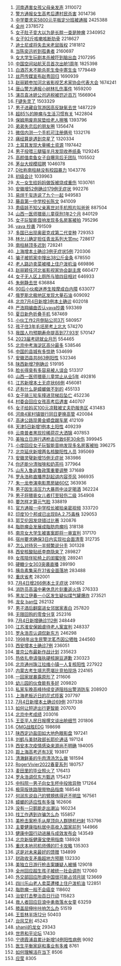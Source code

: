 1. [河南遇害女孩父母亲发声](https://s.weibo.com//weibo?q=%23%E6%B2%B3%E5%8D%97%E9%81%87%E5%AE%B3%E5%A5%B3%E5%AD%A9%E7%88%B6%E6%AF%8D%E4%BA%B2%E5%8F%91%E5%A3%B0%23&Refer=top) 3110072
2. [警方通报女生高考后遭村民杀害](https://s.weibo.com//weibo?q=%23%E8%AD%A6%E6%96%B9%E9%80%9A%E6%8A%A5%E5%A5%B3%E7%94%9F%E9%AB%98%E8%80%83%E5%90%8E%E9%81%AD%E6%9D%91%E6%B0%91%E6%9D%80%E5%AE%B3%23&Refer=top) 3014736
3. [中学要求买5800元平板定分班被通报](https://s.weibo.com//weibo?q=%23%E4%B8%AD%E5%AD%A6%E8%A6%81%E6%B1%82%E4%B9%B05800%E5%85%83%E5%B9%B3%E6%9D%BF%E5%AE%9A%E5%88%86%E7%8F%AD%E8%A2%AB%E9%80%9A%E6%8A%A5%23&Refer=top) 2425388
4. [全州](https://s.weibo.com//weibo?q=%E5%85%A8%E5%B7%9E&Refer=top) 2378572
5. [女子肚子变大以为是长胖一查是肿瘤](https://s.weibo.com//weibo?q=%23%E5%A5%B3%E5%AD%90%E8%82%9A%E5%AD%90%E5%8F%98%E5%A4%A7%E4%BB%A5%E4%B8%BA%E6%98%AF%E9%95%BF%E8%83%96%E4%B8%80%E6%9F%A5%E6%98%AF%E8%82%BF%E7%98%A4%23&Refer=top) 2340952
6. [女子92斤咳嗽咳断肋骨](https://s.weibo.com//weibo?q=%23%E5%A5%B3%E5%AD%9092%E6%96%A4%E5%92%B3%E5%97%BD%E5%92%B3%E6%96%AD%E8%82%8B%E9%AA%A8%23&Refer=top) 2218627
7. [迪士尼或将失去米老鼠版权](https://s.weibo.com//weibo?q=%23%E8%BF%AA%E5%A3%AB%E5%B0%BC%E6%88%96%E5%B0%86%E5%A4%B1%E5%8E%BB%E7%B1%B3%E8%80%81%E9%BC%A0%E7%89%88%E6%9D%83%23&Refer=top) 2181812
8. [当陈奕迅听到孤勇者](https://s.weibo.com//weibo?q=%23%E5%BD%93%E9%99%88%E5%A5%95%E8%BF%85%E5%90%AC%E5%88%B0%E5%AD%A4%E5%8B%87%E8%80%85%23&Refer=top) 2160697
9. [女大学生玩剧本杀被吓到脑出血](https://s.weibo.com//weibo?q=%23%E5%A5%B3%E5%A4%A7%E5%AD%A6%E7%94%9F%E7%8E%A9%E5%89%A7%E6%9C%AC%E6%9D%80%E8%A2%AB%E5%90%93%E5%88%B0%E8%84%91%E5%87%BA%E8%A1%80%23&Refer=top) 2107295
10. [中国空间站航天员首次出舱1周年](https://s.weibo.com//weibo?q=%23%E4%B8%AD%E5%9B%BD%E7%A9%BA%E9%97%B4%E7%AB%99%E8%88%AA%E5%A4%A9%E5%91%98%E9%A6%96%E6%AC%A1%E5%87%BA%E8%88%B11%E5%91%A8%E5%B9%B4%23&Refer=top) 1825398
11. [白酒芥末不能杀死生食中寄生虫](https://s.weibo.com//weibo?q=%23%E7%99%BD%E9%85%92%E8%8A%A5%E6%9C%AB%E4%B8%8D%E8%83%BD%E6%9D%80%E6%AD%BB%E7%94%9F%E9%A3%9F%E4%B8%AD%E5%AF%84%E7%94%9F%E8%99%AB%23&Refer=top) 1779449
12. [丝芭传媒宣布赵粤回归](https://s.weibo.com//weibo?q=%23%E4%B8%9D%E8%8A%AD%E4%BC%A0%E5%AA%92%E5%AE%A3%E5%B8%83%E8%B5%B5%E7%B2%A4%E5%9B%9E%E5%BD%92%23&Refer=top) 1690939
13. [赵丽颖参加河北省影视艺术家协会代表大会](https://s.weibo.com//weibo?q=%23%E8%B5%B5%E4%B8%BD%E9%A2%96%E5%8F%82%E5%8A%A0%E6%B2%B3%E5%8C%97%E7%9C%81%E5%BD%B1%E8%A7%86%E8%89%BA%E6%9C%AF%E5%AE%B6%E5%8D%8F%E4%BC%9A%E4%BB%A3%E8%A1%A8%E5%A4%A7%E4%BC%9A%23&Refer=top) 1674241
14. [唐山警方通报小树林扎伤事件](https://s.weibo.com//weibo?q=%23%E5%94%90%E5%B1%B1%E8%AD%A6%E6%96%B9%E9%80%9A%E6%8A%A5%E5%B0%8F%E6%A0%91%E6%9E%97%E6%89%8E%E4%BC%A4%E4%BA%8B%E4%BB%B6%23&Refer=top) 1659200
15. [演员袁冰妍公司逃税被罚近百万](https://s.weibo.com//weibo?q=%23%E6%BC%94%E5%91%98%E8%A2%81%E5%86%B0%E5%A6%8D%E5%85%AC%E5%8F%B8%E9%80%83%E7%A8%8E%E8%A2%AB%E7%BD%9A%E8%BF%91%E7%99%BE%E4%B8%87%23&Refer=top) 1566904
16. [F键失灵了](https://s.weibo.com//weibo?q=%23F%E9%94%AE%E5%A4%B1%E7%81%B5%E4%BA%86%23&Refer=top) 1503329
17. [男子进藏自驾游因高反缺氧去世](https://s.weibo.com//weibo?q=%23%E7%94%B7%E5%AD%90%E8%BF%9B%E8%97%8F%E8%87%AA%E9%A9%BE%E6%B8%B8%E5%9B%A0%E9%AB%98%E5%8F%8D%E7%BC%BA%E6%B0%A7%E5%8E%BB%E4%B8%96%23&Refer=top) 1487229
18. [超85%的肿瘤与生活习惯有关](https://s.weibo.com//weibo?q=%23%E8%B6%8585%25%E7%9A%84%E8%82%BF%E7%98%A4%E4%B8%8E%E7%94%9F%E6%B4%BB%E4%B9%A0%E6%83%AF%E6%9C%89%E5%85%B3%23&Refer=top) 1422804
19. [保姆用废弃尿垫给老人擦嘴](https://s.weibo.com//weibo?q=%23%E4%BF%9D%E5%A7%86%E7%94%A8%E5%BA%9F%E5%BC%83%E5%B0%BF%E5%9E%AB%E7%BB%99%E8%80%81%E4%BA%BA%E6%93%A6%E5%98%B4%23&Refer=top) 1393796
20. [弟弟失恋后的朋友圈](https://s.weibo.com//weibo?q=%23%E5%BC%9F%E5%BC%9F%E5%A4%B1%E6%81%8B%E5%90%8E%E7%9A%84%E6%9C%8B%E5%8F%8B%E5%9C%88%23&Refer=top) 1356474
21. [微信内测一个手机可注册俩号](https://s.weibo.com//weibo?q=%23%E5%BE%AE%E4%BF%A1%E5%86%85%E6%B5%8B%E4%B8%80%E4%B8%AA%E6%89%8B%E6%9C%BA%E5%8F%AF%E6%B3%A8%E5%86%8C%E4%BF%A9%E5%8F%B7%23&Refer=top) 1332176
22. [痛经算是遇到克星了](https://s.weibo.com//weibo?q=%23%E7%97%9B%E7%BB%8F%E7%AE%97%E6%98%AF%E9%81%87%E5%88%B0%E5%85%8B%E6%98%9F%E4%BA%86%23&Refer=top) 1320334
23. [土耳其发现大量稀土资源](https://s.weibo.com//weibo?q=%23%E5%9C%9F%E8%80%B3%E5%85%B6%E5%8F%91%E7%8E%B0%E5%A4%A7%E9%87%8F%E7%A8%80%E5%9C%9F%E8%B5%84%E6%BA%90%23&Refer=top) 1197442
24. [男子投喂三腿猫半月发现收养纸条](https://s.weibo.com//weibo?q=%23%E7%94%B7%E5%AD%90%E6%8A%95%E5%96%82%E4%B8%89%E8%85%BF%E7%8C%AB%E5%8D%8A%E6%9C%88%E5%8F%91%E7%8E%B0%E6%94%B6%E5%85%BB%E7%BA%B8%E6%9D%A1%23&Refer=top) 1129245
25. [高颜值卖鱼女子自曝背后无团队](https://s.weibo.com//weibo?q=%23%E9%AB%98%E9%A2%9C%E5%80%BC%E5%8D%96%E9%B1%BC%E5%A5%B3%E5%AD%90%E8%87%AA%E6%9B%9D%E8%83%8C%E5%90%8E%E6%97%A0%E5%9B%A2%E9%98%9F%23&Refer=top) 1105502
26. [茅台大规模招聘](https://s.weibo.com//weibo?q=%23%E8%8C%85%E5%8F%B0%E5%A4%A7%E8%A7%84%E6%A8%A1%E6%8B%9B%E8%81%98%23&Refer=top) 1046078
27. [D社称南柱赫没有校园暴力](https://s.weibo.com//weibo?q=%23D%E7%A4%BE%E7%A7%B0%E5%8D%97%E6%9F%B1%E8%B5%AB%E6%B2%A1%E6%9C%89%E6%A0%A1%E5%9B%AD%E6%9A%B4%E5%8A%9B%23&Refer=top) 1043776
28. [初级会计](https://s.weibo.com//weibo?q=%23%E5%88%9D%E7%BA%A7%E4%BC%9A%E8%AE%A1%23&Refer=top) 1039963
29. [大一女生给妈妈做饭被烧成重伤](https://s.weibo.com//weibo?q=%23%E5%A4%A7%E4%B8%80%E5%A5%B3%E7%94%9F%E7%BB%99%E5%A6%88%E5%A6%88%E5%81%9A%E9%A5%AD%E8%A2%AB%E7%83%A7%E6%88%90%E9%87%8D%E4%BC%A4%23&Refer=top) 1030761
30. [安徽增52例确诊179例无症状](https://s.weibo.com//weibo?q=%23%E5%AE%89%E5%BE%BD%E5%A2%9E52%E4%BE%8B%E7%A1%AE%E8%AF%8A179%E4%BE%8B%E6%97%A0%E7%97%87%E7%8A%B6%23&Refer=top) 992276
31. [易烊千玺连说了九个一起](https://s.weibo.com//weibo?q=%23%E6%98%93%E7%83%8A%E5%8D%83%E7%8E%BA%E8%BF%9E%E8%AF%B4%E4%BA%86%E4%B9%9D%E4%B8%AA%E4%B8%80%E8%B5%B7%23&Refer=top) 949583
32. [藤县第一中学校长陈文](https://s.weibo.com//weibo?q=%23%E8%97%A4%E5%8E%BF%E7%AC%AC%E4%B8%80%E4%B8%AD%E5%AD%A6%E6%A0%A1%E9%95%BF%E9%99%88%E6%96%87%23&Refer=top) 941009
33. [患癌娃不知父亲离世对手机照片叫爸爸](https://s.weibo.com//weibo?q=%E6%82%A3%E7%99%8C%E5%A8%83%E4%B8%8D%E7%9F%A5%E7%88%B6%E4%BA%B2%E7%A6%BB%E4%B8%96%E5%AF%B9%E6%89%8B%E6%9C%BA%E7%85%A7%E7%89%87%E5%8F%AB%E7%88%B8%E7%88%B8&Refer=top) 887504
34. [山西一医师猥亵儿童获刑1年2个月](https://s.weibo.com//weibo?q=%23%E5%B1%B1%E8%A5%BF%E4%B8%80%E5%8C%BB%E5%B8%88%E7%8C%A5%E4%BA%B5%E5%84%BF%E7%AB%A5%E8%8E%B7%E5%88%911%E5%B9%B42%E4%B8%AA%E6%9C%88%23&Refer=top) 840129
35. [女子玩智能音响发现多名房客被拍](https://s.weibo.com//weibo?q=%23%E5%A5%B3%E5%AD%90%E7%8E%A9%E6%99%BA%E8%83%BD%E9%9F%B3%E5%93%8D%E5%8F%91%E7%8E%B0%E5%A4%9A%E5%90%8D%E6%88%BF%E5%AE%A2%E8%A2%AB%E6%8B%8D%23&Refer=top) 795296
36. [vava 抄袭](https://s.weibo.com//weibo?q=vava%20%E6%8A%84%E8%A2%AD&Refer=top) 791509
37. [多国已出现奥密克戎第二代变种](https://s.weibo.com//weibo?q=%23%E5%A4%9A%E5%9B%BD%E5%B7%B2%E5%87%BA%E7%8E%B0%E5%A5%A5%E5%AF%86%E5%85%8B%E6%88%8E%E7%AC%AC%E4%BA%8C%E4%BB%A3%E5%8F%98%E7%A7%8D%23&Refer=top) 729353
38. [林允儿确定担任青龙系列大赏mc](https://s.weibo.com//weibo?q=%23%E6%9E%97%E5%85%81%E5%84%BF%E7%A1%AE%E5%AE%9A%E6%8B%85%E4%BB%BB%E9%9D%92%E9%BE%99%E7%B3%BB%E5%88%97%E5%A4%A7%E8%B5%8Fmc%23&Refer=top) 728617
39. [南柱赫顶多迟到](https://s.weibo.com//weibo?q=%23%E5%8D%97%E6%9F%B1%E8%B5%AB%E9%A1%B6%E5%A4%9A%E8%BF%9F%E5%88%B0%23&Refer=top) 728241
40. [上海增本土确诊3例无症状5例](https://s.weibo.com//weibo?q=%23%E4%B8%8A%E6%B5%B7%E5%A2%9E%E6%9C%AC%E5%9C%9F%E7%A1%AE%E8%AF%8A3%E4%BE%8B%E6%97%A0%E7%97%87%E7%8A%B65%E4%BE%8B%23&Refer=top) 720306
41. [骗子被抓家中搜出38公斤金条](https://s.weibo.com//weibo?q=%23%E9%AA%97%E5%AD%90%E8%A2%AB%E6%8A%93%E5%AE%B6%E4%B8%AD%E6%90%9C%E5%87%BA38%E5%85%AC%E6%96%A4%E9%87%91%E6%9D%A1%23&Refer=top) 678550
42. [老人路边卖菜被楼上住户泼机油](https://s.weibo.com//weibo?q=%23%E8%80%81%E4%BA%BA%E8%B7%AF%E8%BE%B9%E5%8D%96%E8%8F%9C%E8%A2%AB%E6%A5%BC%E4%B8%8A%E4%BD%8F%E6%88%B7%E6%B3%BC%E6%9C%BA%E6%B2%B9%23&Refer=top) 669896
43. [赵丽颖任河北省影视家协会副主席](https://s.weibo.com//weibo?q=%23%E8%B5%B5%E4%B8%BD%E9%A2%96%E4%BB%BB%E6%B2%B3%E5%8C%97%E7%9C%81%E5%BD%B1%E8%A7%86%E5%AE%B6%E5%8D%8F%E4%BC%9A%E5%89%AF%E4%B8%BB%E5%B8%AD%23&Refer=top) 660477
44. [女子无人区上厕所与狼四目相对](https://s.weibo.com//weibo?q=%23%E5%A5%B3%E5%AD%90%E6%97%A0%E4%BA%BA%E5%8C%BA%E4%B8%8A%E5%8E%95%E6%89%80%E4%B8%8E%E7%8B%BC%E5%9B%9B%E7%9B%AE%E7%9B%B8%E5%AF%B9%23&Refer=top) 646933
45. [朱俐静去世](https://s.weibo.com//weibo?q=%23%E6%9C%B1%E4%BF%90%E9%9D%99%E5%8E%BB%E4%B8%96%23&Refer=top) 636884
46. [90后小伙痴迷养生按摩成白内障](https://s.weibo.com//weibo?q=%2390%E5%90%8E%E5%B0%8F%E4%BC%99%E7%97%B4%E8%BF%B7%E5%85%BB%E7%94%9F%E6%8C%89%E6%91%A9%E6%88%90%E7%99%BD%E5%86%85%E9%9A%9C%23&Refer=top) 633077
47. [俄罗斯北极地区发现大量石油](https://s.weibo.com//weibo?q=%23%E4%BF%84%E7%BD%97%E6%96%AF%E5%8C%97%E6%9E%81%E5%9C%B0%E5%8C%BA%E5%8F%91%E7%8E%B0%E5%A4%A7%E9%87%8F%E7%9F%B3%E6%B2%B9%23&Refer=top) 609092
48. [北京7月4日新增3例本土确诊](https://s.weibo.com//weibo?q=%23%E5%8C%97%E4%BA%AC7%E6%9C%884%E6%97%A5%E6%96%B0%E5%A2%9E3%E4%BE%8B%E6%9C%AC%E5%9C%9F%E7%A1%AE%E8%AF%8A%23&Refer=top) 602018
49. [严浩翔编曲否认vava抄袭](https://s.weibo.com//weibo?q=%23%E4%B8%A5%E6%B5%A9%E7%BF%94%E7%BC%96%E6%9B%B2%E5%90%A6%E8%AE%A4vava%E6%8A%84%E8%A2%AD%23&Refer=top) 593369
50. [夏日新色折叠手机](https://s.weibo.com//weibo?q=%23%E5%A4%8F%E6%97%A5%E6%96%B0%E8%89%B2%E6%8A%98%E5%8F%A0%E6%89%8B%E6%9C%BA%23&Refer=top) 587469
51. [小伙工作2月倒贴公司3万](https://s.weibo.com//weibo?q=%23%E5%B0%8F%E4%BC%99%E5%B7%A5%E4%BD%9C2%E6%9C%88%E5%80%92%E8%B4%B4%E5%85%AC%E5%8F%B83%E4%B8%87%23&Refer=top) 580957
52. [孩子住3年毛坯房考上北大](https://s.weibo.com//weibo?q=%23%E5%AD%A9%E5%AD%90%E4%BD%8F3%E5%B9%B4%E6%AF%9B%E5%9D%AF%E6%88%BF%E8%80%83%E4%B8%8A%E5%8C%97%E5%A4%A7%23&Refer=top) 574270
53. [我国人均预期寿命提高到77.93岁](https://s.weibo.com//weibo?q=%23%E6%88%91%E5%9B%BD%E4%BA%BA%E5%9D%87%E9%A2%84%E6%9C%9F%E5%AF%BF%E5%91%BD%E6%8F%90%E9%AB%98%E5%88%B077.93%E5%B2%81%23&Refer=top) 570147
54. [2023届考研就业月历](https://s.weibo.com//weibo?q=%232023%E5%B1%8A%E8%80%83%E7%A0%94%E5%B0%B1%E4%B8%9A%E6%9C%88%E5%8E%86%23&Refer=top) 554465
55. [北京中考海淀区高分最多](https://s.weibo.com//weibo?q=%23%E5%8C%97%E4%BA%AC%E4%B8%AD%E8%80%83%E6%B5%B7%E6%B7%80%E5%8C%BA%E9%AB%98%E5%88%86%E6%9C%80%E5%A4%9A%23&Refer=top) 538546
56. [中国的县城有多惊艳](https://s.weibo.com//weibo?q=%23%E4%B8%AD%E5%9B%BD%E7%9A%84%E5%8E%BF%E5%9F%8E%E6%9C%89%E5%A4%9A%E6%83%8A%E8%89%B3%23&Refer=top) 534699
57. [安徽泗县共863例阳性](https://s.weibo.com//weibo?q=%23%E5%AE%89%E5%BE%BD%E6%B3%97%E5%8E%BF%E5%85%B1863%E4%BE%8B%E9%98%B3%E6%80%A7%23&Refer=top) 532346
58. [陕西新增7例确诊](https://s.weibo.com//weibo?q=%23%E9%99%95%E8%A5%BF%E6%96%B0%E5%A2%9E7%E4%BE%8B%E7%A1%AE%E8%AF%8A%23&Refer=top) 519195
59. [脸长得臭有多容易被人误会](https://s.weibo.com//weibo?q=%23%E8%84%B8%E9%95%BF%E5%BE%97%E8%87%AD%E6%9C%89%E5%A4%9A%E5%AE%B9%E6%98%93%E8%A2%AB%E4%BA%BA%E8%AF%AF%E4%BC%9A%23&Refer=top) 513317
60. [山西一医师猥亵儿童禁止从业5年](https://s.weibo.com//weibo?q=%23%E5%B1%B1%E8%A5%BF%E4%B8%80%E5%8C%BB%E5%B8%88%E7%8C%A5%E4%BA%B5%E5%84%BF%E7%AB%A5%E7%A6%81%E6%AD%A2%E4%BB%8E%E4%B8%9A5%E5%B9%B4%23&Refer=top) 492816
61. [江苏新增本土无症状66例](https://s.weibo.com//weibo?q=%23%E6%B1%9F%E8%8B%8F%E6%96%B0%E5%A2%9E%E6%9C%AC%E5%9C%9F%E6%97%A0%E7%97%87%E7%8A%B666%E4%BE%8B%23&Refer=top) 456081
62. [还有什么是蟑螂做不到的](https://s.weibo.com//weibo?q=%23%E8%BF%98%E6%9C%89%E4%BB%80%E4%B9%88%E6%98%AF%E8%9F%91%E8%9E%82%E5%81%9A%E4%B8%8D%E5%88%B0%E7%9A%84%23&Refer=top) 455133
63. [女子骑三轮车撞进货梯后坠亡](https://s.weibo.com//weibo?q=%23%E5%A5%B3%E5%AD%90%E9%AA%91%E4%B8%89%E8%BD%AE%E8%BD%A6%E6%92%9E%E8%BF%9B%E8%B4%A7%E6%A2%AF%E5%90%8E%E5%9D%A0%E4%BA%A1%23&Refer=top) 452236
64. [村委会回应女孩高考后遇害](https://s.weibo.com//weibo?q=%23%E6%9D%91%E5%A7%94%E4%BC%9A%E5%9B%9E%E5%BA%94%E5%A5%B3%E5%AD%A9%E9%AB%98%E8%80%83%E5%90%8E%E9%81%87%E5%AE%B3%23&Refer=top) 440707
65. [女子给妈买100元凉鞋被丈夫扔服务区](https://s.weibo.com//weibo?q=%23%E5%A5%B3%E5%AD%90%E7%BB%99%E5%A6%88%E4%B9%B0100%E5%85%83%E5%87%89%E9%9E%8B%E8%A2%AB%E4%B8%88%E5%A4%AB%E6%89%94%E6%9C%8D%E5%8A%A1%E5%8C%BA%23&Refer=top) 431483
66. [河南4家村镇银行同日更换高管](https://s.weibo.com//weibo?q=%23%E6%B2%B3%E5%8D%974%E5%AE%B6%E6%9D%91%E9%95%87%E9%93%B6%E8%A1%8C%E5%90%8C%E6%97%A5%E6%9B%B4%E6%8D%A2%E9%AB%98%E7%AE%A1%23&Refer=top) 420084
67. [高速公路现黄金蟒盘踞车尾](https://s.weibo.com//weibo?q=%23%E9%AB%98%E9%80%9F%E5%85%AC%E8%B7%AF%E7%8E%B0%E9%BB%84%E9%87%91%E8%9F%92%E7%9B%98%E8%B8%9E%E8%BD%A6%E5%B0%BE%23&Refer=top) 412109
68. [天津5日新增1例本土阳性](https://s.weibo.com//weibo?q=%23%E5%A4%A9%E6%B4%A55%E6%97%A5%E6%96%B0%E5%A2%9E1%E4%BE%8B%E6%9C%AC%E5%9C%9F%E9%98%B3%E6%80%A7%23&Refer=top) 409239
69. [云南普者黑现珍稀荷花大洒锦](https://s.weibo.com//weibo?q=%23%E4%BA%91%E5%8D%97%E6%99%AE%E8%80%85%E9%BB%91%E7%8E%B0%E7%8F%8D%E7%A8%80%E8%8D%B7%E8%8A%B1%E5%A4%A7%E6%B4%92%E9%94%A6%23&Refer=top) 407853
70. [美独立日游行遇枪击已致6死30余伤](https://s.weibo.com//weibo?q=%23%E7%BE%8E%E7%8B%AC%E7%AB%8B%E6%97%A5%E6%B8%B8%E8%A1%8C%E9%81%87%E6%9E%AA%E5%87%BB%E5%B7%B2%E8%87%B46%E6%AD%BB30%E4%BD%99%E4%BC%A4%23&Refer=top) 399945
71. [小度回应女子玩智能音响发现多名房客被拍](https://s.weibo.com//weibo?q=%23%E5%B0%8F%E5%BA%A6%E5%9B%9E%E5%BA%94%E5%A5%B3%E5%AD%90%E7%8E%A9%E6%99%BA%E8%83%BD%E9%9F%B3%E5%93%8D%E5%8F%91%E7%8E%B0%E5%A4%9A%E5%90%8D%E6%88%BF%E5%AE%A2%E8%A2%AB%E6%8B%8D%23&Refer=top) 396275
72. [北京延庆新增两名核酸阳性人员](https://s.weibo.com//weibo?q=%23%E5%8C%97%E4%BA%AC%E5%BB%B6%E5%BA%86%E6%96%B0%E5%A2%9E%E4%B8%A4%E5%90%8D%E6%A0%B8%E9%85%B8%E9%98%B3%E6%80%A7%E4%BA%BA%E5%91%98%23&Refer=top) 395069
73. [安徽灵璧新增15例无症状](https://s.weibo.com//weibo?q=%23%E5%AE%89%E5%BE%BD%E7%81%B5%E7%92%A7%E6%96%B0%E5%A2%9E15%E4%BE%8B%E6%97%A0%E7%97%87%E7%8A%B6%23&Refer=top) 383986
74. [你还能分清咖啡和奶茶吗](https://s.weibo.com//weibo?q=%23%E4%BD%A0%E8%BF%98%E8%83%BD%E5%88%86%E6%B8%85%E5%92%96%E5%95%A1%E5%92%8C%E5%A5%B6%E8%8C%B6%E5%90%97%23&Refer=top) 377964
75. [山东入鲁返鲁政策重要调整](https://s.weibo.com//weibo?q=%23%E5%B1%B1%E4%B8%9C%E5%85%A5%E9%B2%81%E8%BF%94%E9%B2%81%E6%94%BF%E7%AD%96%E9%87%8D%E8%A6%81%E8%B0%83%E6%95%B4%23&Refer=top) 371689
76. [罗永浩称直播界刮起讲内容歪风](https://s.weibo.com//weibo?q=%23%E7%BD%97%E6%B0%B8%E6%B5%A9%E7%A7%B0%E7%9B%B4%E6%92%AD%E7%95%8C%E5%88%AE%E8%B5%B7%E8%AE%B2%E5%86%85%E5%AE%B9%E6%AD%AA%E9%A3%8E%23&Refer=top) 366935
77. [朱一龙参演电影票房破60亿](https://s.weibo.com//weibo?q=%23%E6%9C%B1%E4%B8%80%E9%BE%99%E5%8F%82%E6%BC%94%E7%94%B5%E5%BD%B1%E7%A5%A8%E6%88%BF%E7%A0%B460%E4%BA%BF%23&Refer=top) 363936
78. [男子因生活压力大暴雨中淡定喝酒](https://s.weibo.com//weibo?q=%23%E7%94%B7%E5%AD%90%E5%9B%A0%E7%94%9F%E6%B4%BB%E5%8E%8B%E5%8A%9B%E5%A4%A7%E6%9A%B4%E9%9B%A8%E4%B8%AD%E6%B7%A1%E5%AE%9A%E5%96%9D%E9%85%92%23&Refer=top) 362224
79. [男子将猥亵女儿者打至轻伤二级](https://s.weibo.com//weibo?q=%23%E7%94%B7%E5%AD%90%E5%B0%86%E7%8C%A5%E4%BA%B5%E5%A5%B3%E5%84%BF%E8%80%85%E6%89%93%E8%87%B3%E8%BD%BB%E4%BC%A4%E4%BA%8C%E7%BA%A7%23&Refer=top) 354908
80. [要怎样才算元气脸](https://s.weibo.com//weibo?q=%E8%A6%81%E6%80%8E%E6%A0%B7%E6%89%8D%E7%AE%97%E5%85%83%E6%B0%94%E8%84%B8&Refer=top) 338819
81. [官方通报一中学校长被拍亲密视频](https://s.weibo.com//weibo?q=%23%E5%AE%98%E6%96%B9%E9%80%9A%E6%8A%A5%E4%B8%80%E4%B8%AD%E5%AD%A6%E6%A0%A1%E9%95%BF%E8%A2%AB%E6%8B%8D%E4%BA%B2%E5%AF%86%E8%A7%86%E9%A2%91%23&Refer=top) 333720
82. [印度10个邦或已出现BA.2.75毒株](https://s.weibo.com//weibo?q=%23%E5%8D%B0%E5%BA%A610%E4%B8%AA%E9%82%A6%E6%88%96%E5%B7%B2%E5%87%BA%E7%8E%B0BA.2.75%E6%AF%92%E6%A0%AA%23&Refer=top) 329053
83. [郭艾伦因发烧错过比赛](https://s.weibo.com//weibo?q=%23%E9%83%AD%E8%89%BE%E4%BC%A6%E5%9B%A0%E5%8F%91%E7%83%A7%E9%94%99%E8%BF%87%E6%AF%94%E8%B5%9B%23&Refer=top) 320876
84. [脂肪瘤会发展成脂肪肉瘤吗](https://s.weibo.com//weibo?q=%23%E8%84%82%E8%82%AA%E7%98%A4%E4%BC%9A%E5%8F%91%E5%B1%95%E6%88%90%E8%84%82%E8%82%AA%E8%82%89%E7%98%A4%E5%90%97%23&Refer=top) 318138
85. [南京女大学生被害案即将一审宣判](https://s.weibo.com//weibo?q=%23%E5%8D%97%E4%BA%AC%E5%A5%B3%E5%A4%A7%E5%AD%A6%E7%94%9F%E8%A2%AB%E5%AE%B3%E6%A1%88%E5%8D%B3%E5%B0%86%E4%B8%80%E5%AE%A1%E5%AE%A3%E5%88%A4%23&Refer=top) 317170
86. [宿州要求确保3日内实现社会面清零](https://s.weibo.com//weibo?q=%23%E5%AE%BF%E5%B7%9E%E8%A6%81%E6%B1%82%E7%A1%AE%E4%BF%9D3%E6%97%A5%E5%86%85%E5%AE%9E%E7%8E%B0%E7%A4%BE%E4%BC%9A%E9%9D%A2%E6%B8%85%E9%9B%B6%23&Refer=top) 312735
87. [怎么对待另一半频繁说分手](https://s.weibo.com//weibo?q=%23%E6%80%8E%E4%B9%88%E5%AF%B9%E5%BE%85%E5%8F%A6%E4%B8%80%E5%8D%8A%E9%A2%91%E7%B9%81%E8%AF%B4%E5%88%86%E6%89%8B%23&Refer=top) 301328
88. [西安核酸贴纸李商隐来了](https://s.weibo.com//weibo?q=%23%E8%A5%BF%E5%AE%89%E6%A0%B8%E9%85%B8%E8%B4%B4%E7%BA%B8%E6%9D%8E%E5%95%86%E9%9A%90%E6%9D%A5%E4%BA%86%23&Refer=top) 289827
89. [女孩陪伴轮椅上的闺蜜9年](https://s.weibo.com//weibo?q=%23%E5%A5%B3%E5%AD%A9%E9%99%AA%E4%BC%B4%E8%BD%AE%E6%A4%85%E4%B8%8A%E7%9A%84%E9%97%BA%E8%9C%9C9%E5%B9%B4%23&Refer=top) 289241
90. [硬糖少女303突袭直播](https://s.weibo.com//weibo?q=%23%E7%A1%AC%E7%B3%96%E5%B0%91%E5%A5%B3303%E7%AA%81%E8%A2%AD%E7%9B%B4%E6%92%AD%23&Refer=top) 289190
91. [胰岛素集采在31省全面落地](https://s.weibo.com//weibo?q=%23%E8%83%B0%E5%B2%9B%E7%B4%A0%E9%9B%86%E9%87%87%E5%9C%A831%E7%9C%81%E5%85%A8%E9%9D%A2%E8%90%BD%E5%9C%B0%23&Refer=top) 283488
92. [重庆省考](https://s.weibo.com//weibo?q=%23%E9%87%8D%E5%BA%86%E7%9C%81%E8%80%83%23&Refer=top) 282001
93. [7月4日增266例本土无症状](https://s.weibo.com//weibo?q=%237%E6%9C%884%E6%97%A5%E5%A2%9E266%E4%BE%8B%E6%9C%AC%E5%9C%9F%E6%97%A0%E7%97%87%E7%8A%B6%23&Refer=top) 281652
94. [消防员高温中暑休息片刻重返火场](https://s.weibo.com//weibo?q=%23%E6%B6%88%E9%98%B2%E5%91%98%E9%AB%98%E6%B8%A9%E4%B8%AD%E6%9A%91%E4%BC%91%E6%81%AF%E7%89%87%E5%88%BB%E9%87%8D%E8%BF%94%E7%81%AB%E5%9C%BA%23&Refer=top) 276333
95. [黑龙江伊春一小区发生疑似煤气罐爆炸](https://s.weibo.com//weibo?q=%23%E9%BB%91%E9%BE%99%E6%B1%9F%E4%BC%8A%E6%98%A5%E4%B8%80%E5%B0%8F%E5%8C%BA%E5%8F%91%E7%94%9F%E7%96%91%E4%BC%BC%E7%85%A4%E6%B0%94%E7%BD%90%E7%88%86%E7%82%B8%23&Refer=top) 273521
96. [龙女 ban位](https://s.weibo.com//weibo?q=%E9%BE%99%E5%A5%B3%20ban%E4%BD%8D&Refer=top) 262132
97. [男子酒后翻窗进女邻居家表白](https://s.weibo.com//weibo?q=%23%E7%94%B7%E5%AD%90%E9%85%92%E5%90%8E%E7%BF%BB%E7%AA%97%E8%BF%9B%E5%A5%B3%E9%82%BB%E5%B1%85%E5%AE%B6%E8%A1%A8%E7%99%BD%23&Refer=top) 257820
98. [无限回购的零食分享](https://s.weibo.com//weibo?q=%23%E6%97%A0%E9%99%90%E5%9B%9E%E8%B4%AD%E7%9A%84%E9%9B%B6%E9%A3%9F%E5%88%86%E4%BA%AB%23&Refer=top) 252316
99. [7月4日新增确诊112例](https://s.weibo.com//weibo?q=7%E6%9C%884%E6%97%A5%E6%96%B0%E5%A2%9E%E7%A1%AE%E8%AF%8A112%E4%BE%8B&Refer=top) 248449
100. [江苏淮安保姆虐待老人案宣判](https://s.weibo.com//weibo?q=%23%E6%B1%9F%E8%8B%8F%E6%B7%AE%E5%AE%89%E4%BF%9D%E5%A7%86%E8%99%90%E5%BE%85%E8%80%81%E4%BA%BA%E6%A1%88%E5%AE%A3%E5%88%A4%23&Refer=top) 248337
101. [罗永浩否认调侃新东方](https://s.weibo.com//weibo?q=%23%E7%BD%97%E6%B0%B8%E6%B5%A9%E5%90%A6%E8%AE%A4%E8%B0%83%E4%BE%83%E6%96%B0%E4%B8%9C%E6%96%B9%23&Refer=top) 246298
102. [1998年出生民警沈茗杰因公牺牲](https://s.weibo.com//weibo?q=%231998%E5%B9%B4%E5%87%BA%E7%94%9F%E6%B0%91%E8%AD%A6%E6%B2%88%E8%8C%97%E6%9D%B0%E5%9B%A0%E5%85%AC%E7%89%BA%E7%89%B2%23&Refer=top) 244560
103. [西安增本土确诊7例](https://s.weibo.com//weibo?q=%23%E8%A5%BF%E5%AE%89%E5%A2%9E%E6%9C%AC%E5%9C%9F%E7%A1%AE%E8%AF%8A7%E4%BE%8B%23&Refer=top) 236051
104. [普京公布最新作战计划](https://s.weibo.com//weibo?q=%23%E6%99%AE%E4%BA%AC%E5%85%AC%E5%B8%83%E6%9C%80%E6%96%B0%E4%BD%9C%E6%88%98%E8%AE%A1%E5%88%92%23&Refer=top) 235623
105. [热依扎申请强执硬核豌豆道歉](https://s.weibo.com//weibo?q=%23%E7%83%AD%E4%BE%9D%E6%89%8E%E7%94%B3%E8%AF%B7%E5%BC%BA%E6%89%A7%E7%A1%AC%E6%A0%B8%E8%B1%8C%E8%B1%86%E9%81%93%E6%AD%89%23&Refer=top) 230323
106. [北京通州珠江拉维小镇一人复核阳性](https://s.weibo.com//weibo?q=%23%E5%8C%97%E4%BA%AC%E9%80%9A%E5%B7%9E%E7%8F%A0%E6%B1%9F%E6%8B%89%E7%BB%B4%E5%B0%8F%E9%95%87%E4%B8%80%E4%BA%BA%E5%A4%8D%E6%A0%B8%E9%98%B3%E6%80%A7%23&Refer=top) 227922
107. [内蒙古考生填志愿堪比竞拍现场](https://s.weibo.com//weibo?q=%23%E5%86%85%E8%92%99%E5%8F%A4%E8%80%83%E7%94%9F%E5%A1%AB%E5%BF%97%E6%84%BF%E5%A0%AA%E6%AF%94%E7%AB%9E%E6%8B%8D%E7%8E%B0%E5%9C%BA%23&Refer=top) 224165
108. [一回家就暴露原形了](https://s.weibo.com//weibo?q=%23%E4%B8%80%E5%9B%9E%E5%AE%B6%E5%B0%B1%E6%9A%B4%E9%9C%B2%E5%8E%9F%E5%BD%A2%E4%BA%86%23&Refer=top) 211606
109. [幼儿园的伙食能有多好](https://s.weibo.com//weibo?q=%23%E5%B9%BC%E5%84%BF%E5%9B%AD%E7%9A%84%E4%BC%99%E9%A3%9F%E8%83%BD%E6%9C%89%E5%A4%9A%E5%A5%BD%23&Refer=top) 209820
110. [私家车晚高峰持续变道阻挡出警消防车](https://s.weibo.com//weibo?q=%23%E7%A7%81%E5%AE%B6%E8%BD%A6%E6%99%9A%E9%AB%98%E5%B3%B0%E6%8C%81%E7%BB%AD%E5%8F%98%E9%81%93%E9%98%BB%E6%8C%A1%E5%87%BA%E8%AD%A6%E6%B6%88%E9%98%B2%E8%BD%A6%23&Refer=top) 208920
111. [上海老板近日的花式揽客](https://s.weibo.com//weibo?q=%23%E4%B8%8A%E6%B5%B7%E8%80%81%E6%9D%BF%E8%BF%91%E6%97%A5%E7%9A%84%E8%8A%B1%E5%BC%8F%E6%8F%BD%E5%AE%A2%23&Refer=top) 207797
112. [7月4日新增本土确诊69例](https://s.weibo.com//weibo?q=%237%E6%9C%884%E6%97%A5%E6%96%B0%E5%A2%9E%E6%9C%AC%E5%9C%9F%E7%A1%AE%E8%AF%8A69%E4%BE%8B%23&Refer=top) 207338
113. [如何让短途出行更智能](https://s.weibo.com//weibo?q=%23%E5%A6%82%E4%BD%95%E8%AE%A9%E7%9F%AD%E9%80%94%E5%87%BA%E8%A1%8C%E6%9B%B4%E6%99%BA%E8%83%BD%23&Refer=top) 207070
114. [北京中考成绩](https://s.weibo.com//weibo?q=%E5%8C%97%E4%BA%AC%E4%B8%AD%E8%80%83%E6%88%90%E7%BB%A9&Refer=top) 203016
115. [王亚平人民日报撰文谈出舱细节](https://s.weibo.com//weibo?q=%23%E7%8E%8B%E4%BA%9A%E5%B9%B3%E4%BA%BA%E6%B0%91%E6%97%A5%E6%8A%A5%E6%92%B0%E6%96%87%E8%B0%88%E5%87%BA%E8%88%B1%E7%BB%86%E8%8A%82%23&Refer=top) 201806
116. [OMG战胜EDG](https://s.weibo.com//weibo?q=%23OMG%E6%88%98%E8%83%9CEDG%23&Refer=top) 198698
117. [陕西定边盐田如大地色眼影盘](https://s.weibo.com//weibo?q=%23%E9%99%95%E8%A5%BF%E5%AE%9A%E8%BE%B9%E7%9B%90%E7%94%B0%E5%A6%82%E5%A4%A7%E5%9C%B0%E8%89%B2%E7%9C%BC%E5%BD%B1%E7%9B%98%23&Refer=top) 197241
118. [刘鹤与美财政部长耶伦通话](https://s.weibo.com//weibo?q=%23%E5%88%98%E9%B9%A4%E4%B8%8E%E7%BE%8E%E8%B4%A2%E6%94%BF%E9%83%A8%E9%95%BF%E8%80%B6%E4%BC%A6%E9%80%9A%E8%AF%9D%23&Refer=top) 197124
119. [西安本次疫情感染来源尚不明确](https://s.weibo.com//weibo?q=%23%E8%A5%BF%E5%AE%89%E6%9C%AC%E6%AC%A1%E7%96%AB%E6%83%85%E6%84%9F%E6%9F%93%E6%9D%A5%E6%BA%90%E5%B0%9A%E4%B8%8D%E6%98%8E%E7%A1%AE%23&Refer=top) 194005
120. [距上海高考还有3天](https://s.weibo.com//weibo?q=%23%E8%B7%9D%E4%B8%8A%E6%B5%B7%E9%AB%98%E8%80%83%E8%BF%98%E6%9C%893%E5%A4%A9%23&Refer=top) 193817
121. [清澈鲜美的牛肉清汤怎么做](https://s.weibo.com//weibo?q=%23%E6%B8%85%E6%BE%88%E9%B2%9C%E7%BE%8E%E7%9A%84%E7%89%9B%E8%82%89%E6%B8%85%E6%B1%A4%E6%80%8E%E4%B9%88%E5%81%9A%23&Refer=top) 181594
122. [RogerVivier2022春夏系列](https://s.weibo.com//weibo?q=RogerVivier2022%E6%98%A5%E5%A4%8F%E7%B3%BB%E5%88%97&Refer=top) 180757
123. [麦田里的毕业照火了](https://s.weibo.com//weibo?q=%23%E9%BA%A6%E7%94%B0%E9%87%8C%E7%9A%84%E6%AF%95%E4%B8%9A%E7%85%A7%E7%81%AB%E4%BA%86%23&Refer=top) 176413
124. [罗永浩调侃东方甄选](https://s.weibo.com//weibo?q=%23%E7%BD%97%E6%B0%B8%E6%B5%A9%E8%B0%83%E4%BE%83%E4%B8%9C%E6%96%B9%E7%94%84%E9%80%89%23&Refer=top) 175437
125. [中科院一男子向女生杯中投放异物](https://s.weibo.com//weibo?q=%23%E4%B8%AD%E7%A7%91%E9%99%A2%E4%B8%80%E7%94%B7%E5%AD%90%E5%90%91%E5%A5%B3%E7%94%9F%E6%9D%AF%E4%B8%AD%E6%8A%95%E6%94%BE%E5%BC%82%E7%89%A9%23&Refer=top) 171264
126. [极简版铁路限带物品指南](https://s.weibo.com//weibo?q=%23%E6%9E%81%E7%AE%80%E7%89%88%E9%93%81%E8%B7%AF%E9%99%90%E5%B8%A6%E7%89%A9%E5%93%81%E6%8C%87%E5%8D%97%23&Refer=top) 168548
127. [何润东说自己的臂膀练得还不明显](https://s.weibo.com//weibo?q=%23%E4%BD%95%E6%B6%A6%E4%B8%9C%E8%AF%B4%E8%87%AA%E5%B7%B1%E7%9A%84%E8%87%82%E8%86%80%E7%BB%83%E5%BE%97%E8%BF%98%E4%B8%8D%E6%98%8E%E6%98%BE%23&Refer=top) 167561
128. [蟑螂的适应性有多强](https://s.weibo.com//weibo?q=%23%E8%9F%91%E8%9E%82%E7%9A%84%E9%80%82%E5%BA%94%E6%80%A7%E6%9C%89%E5%A4%9A%E5%BC%BA%23&Refer=top) 162606
129. [没有一只鹅能走出潮汕](https://s.weibo.com//weibo?q=%23%E6%B2%A1%E6%9C%89%E4%B8%80%E5%8F%AA%E9%B9%85%E8%83%BD%E8%B5%B0%E5%87%BA%E6%BD%AE%E6%B1%95%23&Refer=top) 160234
130. [找工作遇到诈骗怎么办](https://s.weibo.com//weibo?q=%23%E6%89%BE%E5%B7%A5%E4%BD%9C%E9%81%87%E5%88%B0%E8%AF%88%E9%AA%97%E6%80%8E%E4%B9%88%E5%8A%9E%23&Refer=top) 155857
131. [美枪击案枪手从屋顶向人群随机扫射](https://s.weibo.com//weibo?q=%23%E7%BE%8E%E6%9E%AA%E5%87%BB%E6%A1%88%E6%9E%AA%E6%89%8B%E4%BB%8E%E5%B1%8B%E9%A1%B6%E5%90%91%E4%BA%BA%E7%BE%A4%E9%9A%8F%E6%9C%BA%E6%89%AB%E5%B0%84%23&Refer=top) 153798
132. [主要健康指标居中高收入国家前列](https://s.weibo.com//weibo?q=%23%E4%B8%BB%E8%A6%81%E5%81%A5%E5%BA%B7%E6%8C%87%E6%A0%87%E5%B1%85%E4%B8%AD%E9%AB%98%E6%94%B6%E5%85%A5%E5%9B%BD%E5%AE%B6%E5%89%8D%E5%88%97%23&Refer=top) 144966
133. [健康中国行动进展与成效发布会](https://s.weibo.com//weibo?q=%E5%81%A5%E5%BA%B7%E4%B8%AD%E5%9B%BD%E8%A1%8C%E5%8A%A8%E8%BF%9B%E5%B1%95%E4%B8%8E%E6%88%90%E6%95%88%E5%8F%91%E5%B8%83%E4%BC%9A&Refer=top) 143549
134. [北京新版健康宝使用指南](https://s.weibo.com//weibo?q=%23%E5%8C%97%E4%BA%AC%E6%96%B0%E7%89%88%E5%81%A5%E5%BA%B7%E5%AE%9D%E4%BD%BF%E7%94%A8%E6%8C%87%E5%8D%97%23&Refer=top) 138928
135. [重庆本地司机师傅的打卡攻略](https://s.weibo.com//weibo?q=%23%E9%87%8D%E5%BA%86%E6%9C%AC%E5%9C%B0%E5%8F%B8%E6%9C%BA%E5%B8%88%E5%82%85%E7%9A%84%E6%89%93%E5%8D%A1%E6%94%BB%E7%95%A5%23&Refer=top) 135303
136. [这是对未来最好的馈赠](https://s.weibo.com//weibo?q=%23%E8%BF%99%E6%98%AF%E5%AF%B9%E6%9C%AA%E6%9D%A5%E6%9C%80%E5%A5%BD%E7%9A%84%E9%A6%88%E8%B5%A0%23&Refer=top) 134899
137. [财政收支矛盾超地方预期](https://s.weibo.com//weibo?q=%23%E8%B4%A2%E6%94%BF%E6%94%B6%E6%94%AF%E7%9F%9B%E7%9B%BE%E8%B6%85%E5%9C%B0%E6%96%B9%E9%A2%84%E6%9C%9F%23&Refer=top) 132330
138. [美独立日游行枪击案嫌疑人被捕](https://s.weibo.com//weibo?q=%23%E7%BE%8E%E7%8B%AC%E7%AB%8B%E6%97%A5%E6%B8%B8%E8%A1%8C%E6%9E%AA%E5%87%BB%E6%A1%88%E5%AB%8C%E7%96%91%E4%BA%BA%E8%A2%AB%E6%8D%95%23&Refer=top) 129018
139. [全州回应超生孩子被统一社会调剂](https://s.weibo.com//weibo?q=%E5%85%A8%E5%B7%9E%E5%9B%9E%E5%BA%94%E8%B6%85%E7%94%9F%E5%AD%A9%E5%AD%90%E8%A2%AB%E7%BB%9F%E4%B8%80%E7%A4%BE%E4%BC%9A%E8%B0%83%E5%89%82&Refer=top) 127060
140. [外交部回应所谓中国很可能占领月球](https://s.weibo.com//weibo?q=%23%E5%A4%96%E4%BA%A4%E9%83%A8%E5%9B%9E%E5%BA%94%E6%89%80%E8%B0%93%E4%B8%AD%E5%9B%BD%E5%BE%88%E5%8F%AF%E8%83%BD%E5%8D%A0%E9%A2%86%E6%9C%88%E7%90%83%23&Refer=top) 123669
141. [四川乐山老人卖菜遭楼上住户泼机油](https://s.weibo.com//weibo?q=%E5%9B%9B%E5%B7%9D%E4%B9%90%E5%B1%B1%E8%80%81%E4%BA%BA%E5%8D%96%E8%8F%9C%E9%81%AD%E6%A5%BC%E4%B8%8A%E4%BD%8F%E6%88%B7%E6%B3%BC%E6%9C%BA%E6%B2%B9&Refer=top) 122851
142. [脂肪瘤一般不会癌变](https://s.weibo.com//weibo?q=%23%E8%84%82%E8%82%AA%E7%98%A4%E4%B8%80%E8%88%AC%E4%B8%8D%E4%BC%9A%E7%99%8C%E5%8F%98%23&Refer=top) 118602
143. [治安打击整治百日行动](https://s.weibo.com//weibo?q=%23%E6%B2%BB%E5%AE%89%E6%89%93%E5%87%BB%E6%95%B4%E6%B2%BB%E7%99%BE%E6%97%A5%E8%A1%8C%E5%8A%A8%23&Refer=top) 115823
144. [救人者回应巨浪中勇救落水女童](https://s.weibo.com//weibo?q=%23%E6%95%91%E4%BA%BA%E8%80%85%E5%9B%9E%E5%BA%94%E5%B7%A8%E6%B5%AA%E4%B8%AD%E5%8B%87%E6%95%91%E8%90%BD%E6%B0%B4%E5%A5%B3%E7%AB%A5%23&Refer=top) 63259
145. [膝盖屈伸咔咔响怎么办](https://s.weibo.com//weibo?q=%23%E8%86%9D%E7%9B%96%E5%B1%88%E4%BC%B8%E5%92%94%E5%92%94%E5%93%8D%E6%80%8E%E4%B9%88%E5%8A%9E%23&Refer=top) 51519
146. [王哲林半场12分](https://s.weibo.com//weibo?q=%23%E7%8E%8B%E5%93%B2%E6%9E%97%E5%8D%8A%E5%9C%BA12%E5%88%86%23&Refer=top) 50403
147. [台风艾利](https://s.weibo.com//weibo?q=%E5%8F%B0%E9%A3%8E%E8%89%BE%E5%88%A9&Refer=top) 45243
148. [shanji的龙女](https://s.weibo.com//weibo?q=%23shanji%E7%9A%84%E9%BE%99%E5%A5%B3%23&Refer=top) 29343
149. [世界和平论坛](https://s.weibo.com//weibo?q=%23%E4%B8%96%E7%95%8C%E5%92%8C%E5%B9%B3%E8%AE%BA%E5%9D%9B%23&Refer=top) 17430
150. [宁德霞浦县累计新增14例阳性病例](https://s.weibo.com//weibo?q=%23%E5%AE%81%E5%BE%B7%E9%9C%9E%E6%B5%A6%E5%8E%BF%E7%B4%AF%E8%AE%A1%E6%96%B0%E5%A2%9E14%E4%BE%8B%E9%98%B3%E6%80%A7%E7%97%85%E4%BE%8B%23&Refer=top) 9092
151. [医生平衡家庭和事业有多难](https://s.weibo.com//weibo?q=%23%E5%8C%BB%E7%94%9F%E5%B9%B3%E8%A1%A1%E5%AE%B6%E5%BA%AD%E5%92%8C%E4%BA%8B%E4%B8%9A%E6%9C%89%E5%A4%9A%E9%9A%BE%23&Refer=top) 8761
152. [如何理解活在当下](https://s.weibo.com//weibo?q=%23%E5%A6%82%E4%BD%95%E7%90%86%E8%A7%A3%E6%B4%BB%E5%9C%A8%E5%BD%93%E4%B8%8B%23&Refer=top) 8506
153. [应莹](https://s.weibo.com//weibo?q=%E5%BA%94%E8%8E%B9&Refer=top) 8305

